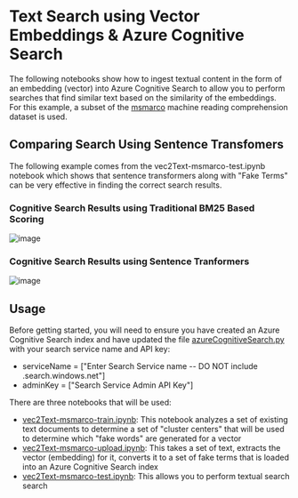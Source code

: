 # Text Search using Vector Embeddings & Azure Cognitive Search

The following notebooks show how to ingest textual content in the form of an embedding (vector) into Azure Cognitive Search to allow you to perform searches that find similar text based on the similarity of the embeddings.  For this example, a subset of the [msmarco](https://microsoft.github.io/msmarco/) machine reading comprehension dataset is used.

## Comparing Search Using Sentence Transfomers

The following example comes from the vec2Text-msmarco-test.ipynb notebook which shows that sentence transformers along with "Fake Terms" can be very effective in finding the correct search results.

### Cognitive Search Results using Traditional BM25 Based Scoring

![image](https://user-images.githubusercontent.com/3432973/114247552-3aea5f00-994a-11eb-9e96-bf7da7417e74.png)

### Cognitive Search Results using Sentence Tranformers

![image](https://user-images.githubusercontent.com/3432973/114247529-2c9c4300-994a-11eb-8c25-19f8d684bcb2.png)


## Usage

Before getting started, you will need to ensure you have created an Azure Cognitive Search index and have updated the file [azureCognitiveSearch.py](https://github.com/liamca/vector-search/blob/main/notebooks/text-search-question-answer/azureCognitiveSearch.py) with your search service name and API key:

* serviceName = ["Enter Search Service name -- DO NOT include .search.windows.net"]
* adminKey = ["Search Service Admin API Key"]

There are three notebooks that will be used:

- [vec2Text-msmarco-train.ipynb](https://github.com/liamca/vector-search/blob/main/notebooks/text-search-question-answer/vec2Text-msmarco-train.ipynb): This notebook analyzes a set of existing text documents to determine a set of "cluster centers" that will be used to determine which "fake words" are generated for a vector
- [vec2Text-msmarco-upload.ipynb](https://github.com/liamca/vector-search/blob/main/notebooks/text-search-question-answer/vec2Text-msmarco-upload.ipynb): This takes a set of text, extracts the vector (embedding) for it, converts it to a set of fake terms that is loaded into an Azure Cognitive Search index
- [vec2Text-msmarco-test.ipynb](https://github.com/liamca/vector-search/blob/main/notebooks/text-search-question-answer/vec2Text-msmarco-test.ipynb): This allows you to perform textual search search 

